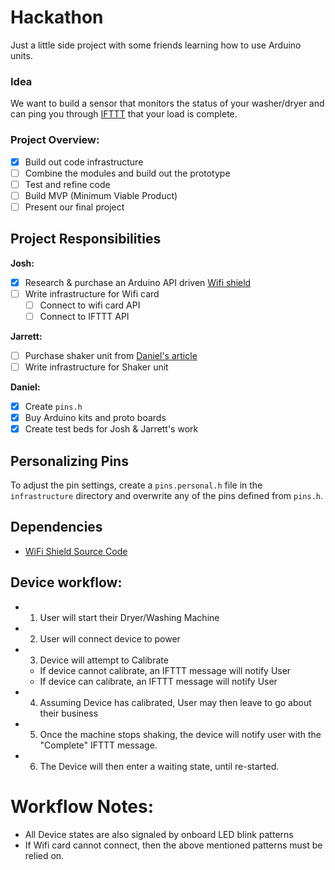 # Hackathon
Just a little side project with some friends learning how to use Arduino units.

### Idea
We want to build a sensor that monitors the status of your washer/dryer and can ping you through [IFTTT](http://ifttt.com) that your load is complete.

### Project Overview:
- [X] Build out code infrastructure
- [ ] Combine the modules and build out the prototype
- [ ] Test and refine code
- [ ] Build MVP (Minimum Viable Product)
- [ ] Present our final project

## Project Responsibilities

__Josh:__
- [x] Research & purchase an Arduino API driven [Wifi shield](http://store.cutedigi.com/wifi-shield-wishield-v2-0-for-arduino/)
- [ ] Write infrastructure for Wifi card
  + [ ] Connect to wifi card API
  + [ ] Connect to IFTTT API

__Jarrett:__
- [ ] Purchase shaker unit from [Daniel's article](http://m.instructables.com/id/How-to-use-a-vibration-sensor-shake-switch-Arduino)
- [ ] Write infrastructure for Shaker unit

__Daniel:__
- [X] Create `pins.h`
- [X] Buy Arduino kits and proto boards
- [X] Create test beds for Josh & Jarrett's work

## Personalizing Pins

To adjust the pin settings, create a `pins.personal.h` file in the `infrastructure` directory and overwrite any of the pins defined from `pins.h`.

## Dependencies

- [WiFi Shield Source Code](https://github.com/linksprite/ZG2100BasedWiFiShield)

## Device workflow:
- 1. User will start their Dryer/Washing Machine
- 2. User will connect device to power
- 3. Device will attempt to Calibrate
  + If device cannot calibrate, an IFTTT message will notify User
  + If device can calibrate, an IFTTT message will notify User
- 4. Assuming Device has calibrated, User may then leave to go about their business
- 5. Once the machine stops shaking, the device will notify user with the "Complete" IFTTT message.
- 6. The Device will then enter a waiting state, until re-started.

# Workflow Notes:
- All Device states are also signaled by onboard LED blink patterns
- If Wifi card cannot connect, then the above mentioned patterns must be relied on.
